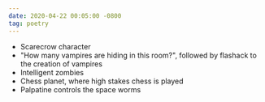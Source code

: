 ```yaml
---
date: 2020-04-22 00:05:00 -0800
tag: poetry
---
```

- Scarecrow character
- "How many vampires are hiding in this room?",  followed by flashack to the creation of vampires
- Intelligent zombies
- Chess planet, where high stakes chess is played
- Palpatine controls the space worms
